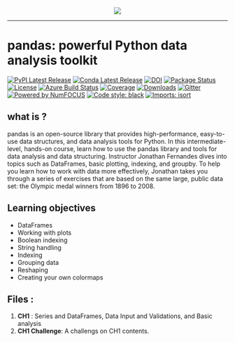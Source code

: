 
<div align="center">
  <img src="https://pandas.pydata.org/static/img/pandas.svg"><br>
</div>

-----------------

# pandas: powerful Python data analysis toolkit
[![PyPI Latest Release](https://img.shields.io/pypi/v/pandas.svg)](https://pypi.org/project/pandas/)
[![Conda Latest Release](https://anaconda.org/conda-forge/pandas/badges/version.svg)](https://anaconda.org/anaconda/pandas/)
[![DOI](https://zenodo.org/badge/DOI/10.5281/zenodo.3509134.svg)](https://doi.org/10.5281/zenodo.3509134)
[![Package Status](https://img.shields.io/pypi/status/pandas.svg)](https://pypi.org/project/pandas/)
[![License](https://img.shields.io/pypi/l/pandas.svg)](https://github.com/pandas-dev/pandas/blob/main/LICENSE)
[![Azure Build Status](https://dev.azure.com/pandas-dev/pandas/_apis/build/status/pandas-dev.pandas?branch=main)](https://dev.azure.com/pandas-dev/pandas/_build/latest?definitionId=1&branch=main)
[![Coverage](https://codecov.io/github/pandas-dev/pandas/coverage.svg?branch=main)](https://codecov.io/gh/pandas-dev/pandas)
[![Downloads](https://static.pepy.tech/personalized-badge/pandas?period=month&units=international_system&left_color=black&right_color=orange&left_text=PyPI%20downloads%20per%20month)](https://pepy.tech/project/pandas)
[![Gitter](https://badges.gitter.im/Join%20Chat.svg)](https://gitter.im/pydata/pandas)
[![Powered by NumFOCUS](https://img.shields.io/badge/powered%20by-NumFOCUS-orange.svg?style=flat&colorA=E1523D&colorB=007D8A)](https://numfocus.org)
[![Code style: black](https://img.shields.io/badge/code%20style-black-000000.svg)](https://github.com/psf/black)
[![Imports: isort](https://img.shields.io/badge/%20imports-isort-%231674b1?style=flat&labelColor=ef8336)](https://pycqa.github.io/isort/)

## what is ?
pandas is an open-source library that provides high-performance, easy-to-use data structures, and data analysis tools for Python. In this intermediate-level, hands-on course, learn how to use the pandas library and tools for data analysis and data structuring. Instructor Jonathan Fernandes dives into topics such as DataFrames, basic plotting, indexing, and groupby. To help you learn how to work with data more effectively, Jonathan takes you through a series of exercises that are based on the same large, public data set: the Olympic medal winners from 1896 to 2008.


## Learning objectives
<ul>
  <li>DataFrames</li>
<li>Working with plots</li>
<li>Boolean indexing</li>
<li>String handling</li>
<li>Indexing</li>
<li>Grouping data</li>
<li>Reshaping</li>
<li>Creating your own colormaps</li>
</ul>

## Files :
<ol>
  <li><strong>CH1</strong> : Series and DataFrames, Data Input and Validations, and Basic analysis</li>
  <li><strong>CH1 Challenge</strong>: A challengs on CH1 contents.
</ol>
